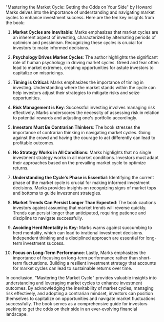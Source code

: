 "Mastering the Market Cycle: Getting the Odds on Your Side" by Howard Marks delves into the importance of understanding and navigating market cycles to enhance investment success. Here are the ten key insights from the book:

1. **Market Cycles are Inevitable**: Marks emphasizes that market cycles are an inherent aspect of investing, characterized by alternating periods of optimism and pessimism. Recognizing these cycles is crucial for investors to make informed decisions.

2. **Psychology Drives Market Cycles**: The author highlights the significant role of human psychology in driving market cycles. Greed and fear often lead to market extremes, creating opportunities for astute investors to capitalize on mispricings.

3. **Timing is Critical**: Marks emphasizes the importance of timing in investing. Understanding where the market stands within the cycle can help investors adjust their strategies to mitigate risks and seize opportunities.

4. **Risk Management is Key**: Successful investing involves managing risk effectively. Marks underscores the necessity of assessing risk in relation to potential rewards and adjusting one's portfolio accordingly.

5. **Investors Must Be Contrarian Thinkers**: The book stresses the importance of contrarian thinking in navigating market cycles. Going against the crowd and having the courage to act differently can lead to profitable outcomes.

6. **No Strategy Works in All Conditions**: Marks highlights that no single investment strategy works in all market conditions. Investors must adapt their approaches based on the prevailing market cycle to optimize returns.

7. **Understanding the Cycle's Phase is Essential**: Identifying the current phase of the market cycle is crucial for making informed investment decisions. Marks provides insights on recognizing signs of market tops and bottoms to guide investment strategies.

8. **Market Trends Can Persist Longer Than Expected**: The book cautions investors against assuming that market trends will reverse quickly. Trends can persist longer than anticipated, requiring patience and discipline to navigate successfully.

9. **Avoiding Herd Mentality is Key**: Marks warns against succumbing to herd mentality, which can lead to irrational investment decisions. Independent thinking and a disciplined approach are essential for long-term investment success.

10. **Focus on Long-Term Performance**: Lastly, Marks emphasizes the importance of focusing on long-term performance rather than short-term fluctuations. Building a resilient investment strategy that accounts for market cycles can lead to sustainable returns over time.

In conclusion, "Mastering the Market Cycle" provides valuable insights into understanding and leveraging market cycles to enhance investment outcomes. By acknowledging the inevitability of market cycles, managing risk effectively, and adopting a contrarian mindset, investors can position themselves to capitalize on opportunities and navigate market fluctuations successfully. The book serves as a comprehensive guide for investors seeking to get the odds on their side in an ever-evolving financial landscape.